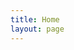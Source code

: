 ```yaml
---
title: Home
layout: page
---
```

<div id="output"></div>
<script>
    let testPromise = fetch('https://forexlaravel.herokuapp.com/api/test', {
    method: 'GET',            
    })
    .then(function (response) {
        return response.json()
    })
    .then(function (response) {
        console.log(response)
        var node = document.createElement(table)
        var element = document.querySelector('#output').appendChild(node)
    
        node = document.createElement(thead)
        element = element.appendChild(node)
    
        node = document.createElement(tr)
        element = element.appendChild(node)
        for (const [key, value] of Object.entries(response)) {
            console.log(key, value)
        }
        for (const key of Object.keys(response)) {
            output += `<th>${key}</th>`
        }
        output += '</tr></thead><tbody><tr>'
        for (const value of Object.values(response)) {
            output += `<td>${value}</td>`
        }
        output += '</tr></tbody></table>'
        var textNode = document.createTextNode(output)
        document.querySelector('#output').appendChild( textNode )
    })
</script>
